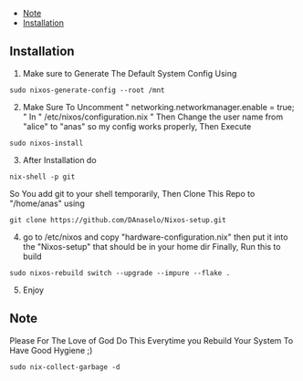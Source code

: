 * [Note](#Note)
* [Installation](#Installation)

## Installation
1. Make sure to Generate The Default System Config Using
```
sudo nixos-generate-config --root /mnt
```
2. Make Sure To Uncomment " networking.networkmanager.enable = true; " In " /etc/nixos/configuration.nix "
Then Change the user name from "alice" to "anas" so my config works properly, Then Execute
```
sudo nixos-install
```
3. After Installation do
```
nix-shell -p git
```
So You add git to your shell temporarily, Then Clone This Repo to "/home/anas" using 
```
git clone https://github.com/DAnaselo/Nixos-setup.git
```
4. go to /etc/nixos and copy "hardware-configuration.nix" then put it into the "Nixos-setup" that should be in your home dir
Finally, Run this to build 
```
sudo nixos-rebuild switch --upgrade --impure --flake .
```
5. Enjoy
## Note
Please For The Love of God Do This Everytime you Rebuild Your System To Have Good Hygiene ;)
```
sudo nix-collect-garbage -d
```
